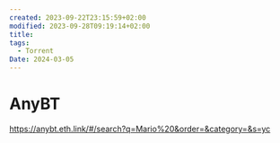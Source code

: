 ```yaml
---
created: 2023-09-22T23:15:59+02:00
modified: 2023-09-28T09:19:14+02:00
title: 
tags:
  - Torrent
Date: 2024-03-05
---
```


# AnyBT 

<https://anybt.eth.link/#/search?q=Mario%20&order=&category=&s=yc>

# 